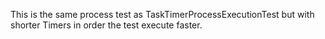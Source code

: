 This is the same process test as TaskTimerProcessExecutionTest but with shorter Timers in order the test execute faster.